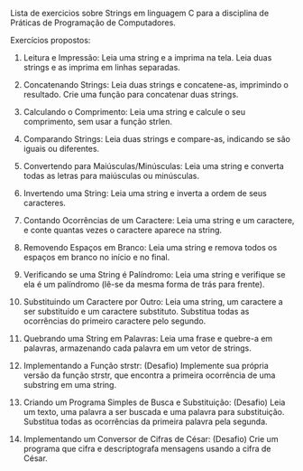 Lista de exercicios sobre Strings em linguagem C para a disciplina de Práticas de Programação de Computadores.

Exercícios propostos:

1. Leitura e Impressão:
Leia uma string e a imprima na tela.
Leia duas strings e as imprima em linhas separadas.

2. Concatenando Strings:
Leia duas strings e concatene-as, imprimindo o resultado.
Crie uma função para concatenar duas strings.

3. Calculando o Comprimento:
Leia uma string e calcule o seu comprimento, sem usar a função strlen.

4. Comparando Strings:
Leia duas strings e compare-as, indicando se são iguais ou diferentes.

5. Convertendo para Maiúsculas/Minúsculas:
Leia uma string e converta todas as letras para maiúsculas ou minúsculas.

6. Invertendo uma String:
Leia uma string e inverta a ordem de seus caracteres.

7. Contando Ocorrências de um Caractere:
Leia uma string e um caractere, e conte quantas vezes o caractere aparece na string.

8. Removendo Espaços em Branco:
Leia uma string e remova todos os espaços em branco no início e no final.

9. Verificando se uma String é Palíndromo:
Leia uma string e verifique se ela é um palíndromo (lê-se da mesma forma de trás para frente).

10. Substituindo um Caractere por Outro:
Leia uma string, um caractere a ser substituído e um caractere substituto. Substitua todas as ocorrências do primeiro caractere pelo segundo.

11. Quebrando uma String em Palavras:
Leia uma frase e quebre-a em palavras, armazenando cada palavra em um vetor de strings.

12. Implementando a Função strstr: (Desafio)
Implemente sua própria versão da função strstr, que encontra a primeira ocorrência de uma substring em uma string.

13. Criando um Programa Simples de Busca e Substituição: (Desafio)
Leia um texto, uma palavra a ser buscada e uma palavra para substituição. Substitua todas as ocorrências da primeira palavra pela segunda.

14. Implementando um Conversor de Cifras de César: (Desafio)
Crie um programa que cifra e descriptografa mensagens usando a cifra de César.

